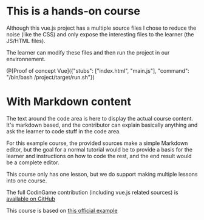 # This is a hands-on course
Although this vue.js project has a multiple source files I chose to reduce the noise (like the CSS) and only expose the interesting files to the learner (the JS/HTML files).

The learner can modify these files and then run the project in our environnement.

@[Proof of concept Vue]({"stubs": ["index.html", "main.js"], "command": "/bin/bash /project/target/run.sh"})

# With Markdown content
The text around the code area is here to display the actual course content. It's markdown based, and the contributor can explain basically anything and ask the learner to code stuff in the code area.

For this example course, the provided sources make a simple Markdown editor, but the goal for a normal tutorial would be to provide a basis for the learner and instructions on how to code the rest, and the end result would be a complete editor.

This course only has one lesson, but we do support making multiple lessons into one course.

The full CodinGame contribution (including vue.js related sources) is [available on GitHub](https://github.com/LeonardA-L/vue-codingame-course)

This course is based on [this official example](https://vuejs.org/v2/examples/) 